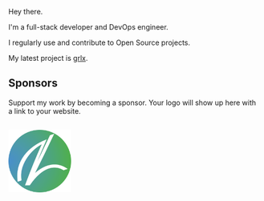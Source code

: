 Hey there.

I'm a full-stack developer and DevOps engineer.

I regularly use and contribute to Open Source projects.

My latest project is [grlx](https://grlx.dev).


## Sponsors

Support my work by becoming a sponsor.
Your logo will show up here with a link to your website. 

## <a href="https://newleafsolutions.dev"><p align="left"><img src="assets/newleaf.png" width="125"></p> </a>
